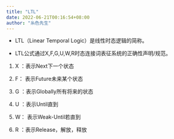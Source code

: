 ```yaml
---
title: "LTL"
date: 2022-06-21T00:16:54+08:00
author: "糸色先生"
---
```


-   LTL（Linear Temporal Logic）是线性时态逻辑的简称。

-   LTL公式通过X,F,G,U,W,R时态连接词表征系统的正确性声明/规范。

1.  X ：表示Next下一个状态

2.  F： 表示Future未来某个状态

3.  G ：表示Globally所有将来的状态

4.  U ：表示Until直到

5.  W： 表示Weak-Until若直到

6.  R ：表示Release，解放，释放


